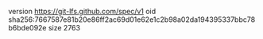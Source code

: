 version https://git-lfs.github.com/spec/v1
oid sha256:7667587e81b20e86ff2ac69d01e62e1c2b98a02da194395337bbc78b6bde092e
size 2763
